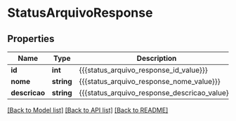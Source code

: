 # StatusArquivoResponse

## Properties
Name | Type | Description | Notes
------------ | ------------- | ------------- | -------------
**id** | **int** | {{{status_arquivo_response_id_value}}} | [optional] 
**nome** | **string** | {{{status_arquivo_response_nome_value}}} | [optional] 
**descricao** | **string** | {{{status_arquivo_response_descricao_value}}} | [optional] 

[[Back to Model list]](../README.md#documentation-for-models) [[Back to API list]](../README.md#documentation-for-api-endpoints) [[Back to README]](../README.md)


